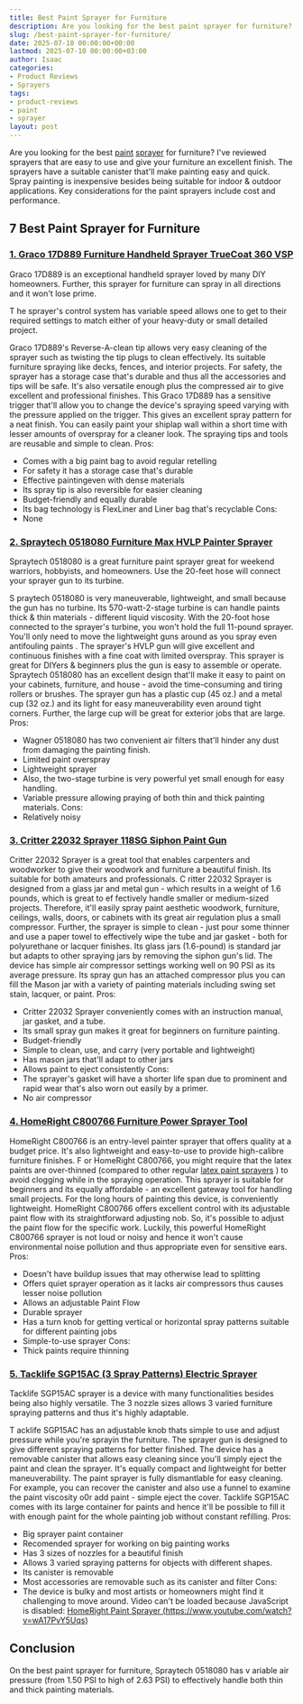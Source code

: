```yaml
---
title: Best Paint Sprayer for Furniture
description: Are you looking for the best paint sprayer for furniture? I've reviewed sprayers that are easy to use and give your furniture an excellent finish. The...
slug: /best-paint-sprayer-for-furniture/
date: 2025-07-10 00:00:00+00:00
lastmod: 2025-07-10 00:00:00+03:00
author: Isaac
categories:
- Product Reviews
- Sprayers
tags:
- product-reviews
- paint
- sprayer
layout: post
---
```

Are you looking for the best [paint](https://pestpolicy.com/best-paint-roller-to-hide-imperfections/) [sprayer](https://pestpolicy.com/best-paint-sprayer-for-ceiling/) for furniture? I've reviewed sprayers that are easy to use and give your furniture an excellent finish.
The sprayers have a suitable canister that'll make painting easy and quick.
Spray painting is inexpensive besides being suitable for indoor & outdoor applications. Key considerations for the paint sprayers include cost and performance.
## 7 Best Paint Sprayer for Furniture
### [1. Graco 17D889 Furniture Handheld Sprayer TrueCoat 360 VSP](https://www.amazon.com/dp/B00ZLIV55A/?tag=p-policy-20)
Graco 17D889 is an exceptional handheld sprayer loved by many DIY homeowners. Further, this sprayer for furniture can spray in all directions and it won't lose prime.

T
he sprayer's control system has variable speed allows one to get to their required settings to match either of your heavy-duty or small detailed project.

Graco 17D889's Reverse-A-clean tip allows very easy cleaning of the sprayer such as twisting the tip plugs to clean effectively. Its suitable furniture spraying like decks, fences, and interior projects.
For safety, the sprayer has a storage case that's durable and thus all the accessories and tips will be safe. It's also versatile enough plus the compressed air to give excellent and professional finishes.
This Graco 17D889 has a sensitive trigger that'll allow you to change the device's spraying speed varying with the pressure applied on the trigger. This gives an excellent spray pattern for a neat finish.
You can easily paint your shiplap wall within a short time with lesser amounts of overspray for a cleaner look. The spraying tips and tools are reusable and simple to clean.
Pros:
- Comes with a big paint bag to avoid regular retelling
- For safety it has a storage case that's durable
- Effective paintingeven with dense materials
- Its spray tip is also reversible for easier cleaning
- Budget-friendly and equally durable
- Its bag technology is FlexLiner and Liner bag that's recyclable
Cons:
- None
### [2. Spraytech 0518080 Furniture Max HVLP Painter Sprayer](https://www.amazon.com/dp/B003PGQI48/?tag=p-policy-20)
Spraytech 0518080 is a great furniture paint sprayer great for weekend warriors, hobbyists, and homeowners. Use the 20-feet hose will connect your sprayer gun to its turbine.

S
praytech 0518080 is very maneuverable, lightweight, and small because the gun has no turbine. Its 570-watt-2-stage turbine is can handle paints thick & thin materials - different liquid viscosity.
With the 20-foot hose connected to the sprayer's turbine, you won't hold the full 11-pound sprayer. You'll only need to move the lightweight guns around as you spray even
antifouling paints
.
The sprayer's HVLP gun will give excellent and continuous finishes with a fine coat with limited overspray. This sprayer is great for DIYers & beginners plus the gun is easy to assemble or operate.
Spraytech 0518080 has an excellent design that'll make it easy to paint on your cabinets, furniture, and house - avoid the time-consuming and tiring rollers or brushes.
The sprayer gun has a plastic cup (45 oz.) and a metal cup (32 oz.) and its light for easy maneuverability even around tight corners. Further, the large cup will be great for exterior jobs that are large.
Pros:
- Wagner 0518080 has two convenient air filters that'll hinder any dust from damaging the painting finish.
- Limited paint overspray
- Lightweight sprayer
- Also, the two-stage turbine is very powerful yet small enough for easy handling.
- Variable pressure allowing praying of both thin and thick painting materials.
Cons:
- Relatively noisy
### [3. Critter 22032 Sprayer 118SG Siphon Paint Gun](https://www.amazon.com/dp/B00006FRPJ/?tag=p-policy-20)
Critter 22032 Sprayer is a great tool that enables carpenters and woodworker to give their woodwork and furniture a beautiful finish. Its suitable for both amateurs and professionals.
C
ritter 22032 Sprayer is designed from a glass jar and metal gun -
which results in a weight of 1.6 pounds, which is great to ef
fectively handle smaller or medium-sized projects.
Therefore, it'll easily spray paint aesthetic woodwork, furniture, ceilings, walls, doors, or cabinets with its great air regulation plus a small compressor.
Further, the sprayer is simple to clean - just pour some thinner and use a paper towel to effectively wipe the tube and jar gasket - both for polyurethane or lacquer finishes.
Its glass jars (1.6-pound) is standard jar but adapts to other spraying jars by removing the siphon gun's lid. The device has simple air compressor settings working well on 90 PSI as its average pressure.
Its spray gun has an attached compressor plus you can fill the Mason jar with a variety of painting materials including
swing set
stain, lacquer, or paint.
Pros:
- Critter 22032 Sprayer conveniently comes with an instruction manual, jar gasket, and a tube.
- Its small spray gun makes it great for beginners on furniture painting.
- Budget-friendly
- Simple to clean, use, and carry (very portable and lightweight)
- Has mason jars that'll adapt to other jars
- Allows paint to eject consistently
Cons:
- The sprayer's gasket will have a shorter life span due to prominent and rapid wear that's also worn out easily by a primer.
- No air compressor
### [4. HomeRight C800766 Furniture Power Sprayer Tool](https://www.amazon.com/dp/B003VKFDEO/?tag=p-policy-20)
HomeRight C800766 is an entry-level painter sprayer that offers quality at a budget price. It's also lightweight and easy-to-use to provide high-calibre furniture finishes.
F
or HomeRight C800766, you might require that the latex paints are over-thinned (compared to other regular
[latex paint sprayers](https://pestpolicy.com/best-sprayer-for-latex-paint/)
) to avoid clogging while in the spraying operation.
This sprayer is suitable for beginners and its equally affordable - an excellent gateway tool for handling small projects. For the long hours of painting this device, is conveniently lightweight.
HomeRight C800766 offers excellent control with its adjustable paint flow with its straightforward adjusting nob. So, it's possible to adjust the paint flow for the specific work.
Luckily, this powerful HomeRight C800766 sprayer is not loud or noisy and hence it won't cause environmental noise pollution and thus appropriate even for sensitive ears.
Pros:
- Doesn't have buildup issues that may otherwise lead to splitting
- Offers quiet sprayer operation as it lacks air compressors thus causes lesser noise pollution
- Allows an adjustable Paint Flow
- Durable sprayer
- Has a turn knob for getting vertical or horizontal spray patterns suitable for different painting jobs
- Simple-to-use sprayer
Cons:
- Thick paints require thinning
### [5. Tacklife SGP15AC (3 Spray Patterns) Electric Sprayer](https://www.amazon.com/dp/B06Y3QKQY4/?tag=p-policy-20)
Tacklife SGP15AC sprayer is a device with many functionalities besides being also highly versatile. The 3 nozzle sizes allows 3 varied furniture spraying patterns and thus it's highly adaptable.

T
acklife SGP15AC has an adjustable knob thats simple to use and adjust pressure while you're sprayin the furniture. The sprayer gun is designed to give different spraying patterns for better finished.
The device has a removable canister that allows easy cleaning since you'll simply eject the paint and clean the sprayer. It's equally compact and lightweight for better maneuverability.
The paint sprayer is fully dismantlable for easy cleaning. For example, you can recover the canister and also use a funnel to examine the paint viscosity o0r add paint - simple eject the cover.
Tacklife SGP15AC comes with its large container for paints and hence it'll be possible to fill it with enough paint for the whole painting job without constant refilling.
Pros:
- Big sprayer paint container
- Recomended sprayer for working on big painting works
- Has 3 sizes of nozzles for a beautiful finish
- Allows 3 varied spraying patterns for objects with different shapes.
- Its canister is removable
- Most accessories are removable such as its canister and filter
Cons:
- The device is bulky and most artists or homeowners might find it challenging to move around.
Video can't be loaded because JavaScript is disabled:
[HomeRight Paint Sprayer  (https://www.youtube.com/watch?v=wA17PvY5Uqs)](https://www.youtube.com/watch?v=wA17PvY5Uqs)
## Conclusion
On the best paint sprayer for furniture,
Spraytech 0518080 has v
ariable air pressure (from 1.50 PSI to high of 2.63 PSI)
to effectively handle both thin and thick painting materials.